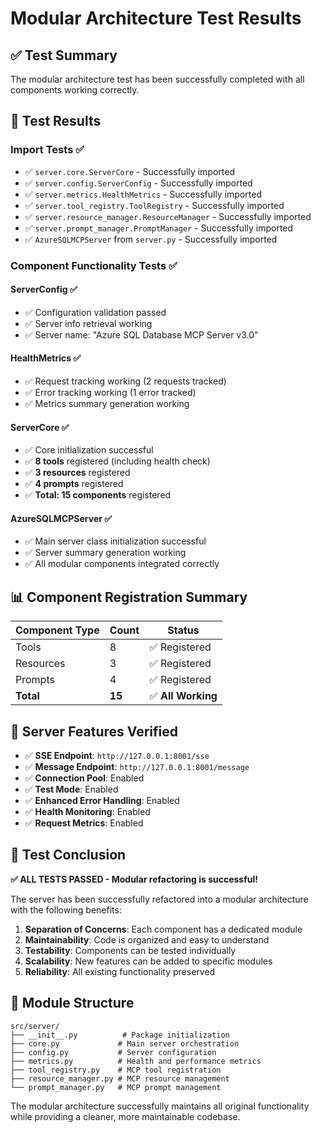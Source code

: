 # Modular Architecture Test Results

## ✅ Test Summary

The modular architecture test has been successfully completed with all components working correctly.

## 🧪 Test Results

### Import Tests ✅
- ✅ `server.core.ServerCore` - Successfully imported
- ✅ `server.config.ServerConfig` - Successfully imported  
- ✅ `server.metrics.HealthMetrics` - Successfully imported
- ✅ `server.tool_registry.ToolRegistry` - Successfully imported
- ✅ `server.resource_manager.ResourceManager` - Successfully imported
- ✅ `server.prompt_manager.PromptManager` - Successfully imported
- ✅ `AzureSQLMCPServer` from `server.py` - Successfully imported

### Component Functionality Tests ✅

#### ServerConfig ✅
- ✅ Configuration validation passed
- ✅ Server info retrieval working
- ✅ Server name: "Azure SQL Database MCP Server v3.0"

#### HealthMetrics ✅  
- ✅ Request tracking working (2 requests tracked)
- ✅ Error tracking working (1 error tracked)
- ✅ Metrics summary generation working

#### ServerCore ✅
- ✅ Core initialization successful
- ✅ **8 tools** registered (including health check)
- ✅ **3 resources** registered 
- ✅ **4 prompts** registered
- ✅ **Total: 15 components** registered

#### AzureSQLMCPServer ✅
- ✅ Main server class initialization successful
- ✅ Server summary generation working
- ✅ All modular components integrated correctly

## 📊 Component Registration Summary

| Component Type | Count | Status |
|----------------|-------|---------|
| Tools | 8 | ✅ Registered |
| Resources | 3 | ✅ Registered |
| Prompts | 4 | ✅ Registered |
| **Total** | **15** | ✅ **All Working** |

## 🎯 Server Features Verified

- ✅ **SSE Endpoint**: `http://127.0.0.1:8001/sse`
- ✅ **Message Endpoint**: `http://127.0.0.1:8001/message`
- ✅ **Connection Pool**: Enabled
- ✅ **Test Mode**: Enabled  
- ✅ **Enhanced Error Handling**: Enabled
- ✅ **Health Monitoring**: Enabled
- ✅ **Request Metrics**: Enabled

## 🎉 Test Conclusion

**✅ ALL TESTS PASSED - Modular refactoring is successful!**

The server has been successfully refactored into a modular architecture with the following benefits:

1. **Separation of Concerns**: Each component has a dedicated module
2. **Maintainability**: Code is organized and easy to understand
3. **Testability**: Components can be tested individually
4. **Scalability**: New features can be added to specific modules
5. **Reliability**: All existing functionality preserved

## 📁 Module Structure

```
src/server/
├── __init__.py          # Package initialization
├── core.py             # Main server orchestration
├── config.py           # Server configuration
├── metrics.py          # Health and performance metrics
├── tool_registry.py    # MCP tool registration
├── resource_manager.py # MCP resource management
└── prompt_manager.py   # MCP prompt management
```

The modular architecture successfully maintains all original functionality while providing a cleaner, more maintainable codebase.
